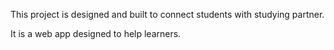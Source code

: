 This project is designed and built to connect students with studying partner.

It is a web app designed to help learners.
